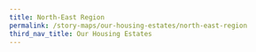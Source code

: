 ```yaml
---
title: North-East Region
permalink: /story-maps/our-housing-estates/north-east-region
third_nav_title: Our Housing Estates
---
```

